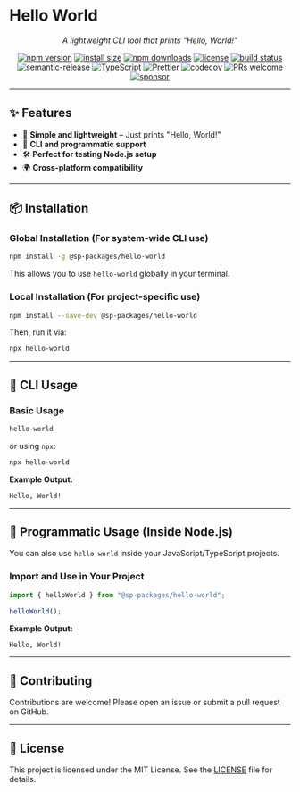 # **Hello World**

<p align="center"><i>A lightweight CLI tool that prints "Hello, World!"</i></p>

<p align="center">
  <a href="https://www.npmjs.com/package/@sp-packages/hello-world"><img src="https://img.shields.io/npm/v/@sp-packages/hello-world" alt="npm version"></a>
  <a href="https://packagephobia.com/result?p=@sp-packages/hello-world"><img src="https://packagephobia.com/badge?p=@sp-packages/hello-world" alt="install size"></a>
  <a href="https://www.npmjs.com/package/@sp-packages/hello-world"><img src="https://img.shields.io/npm/dw/@sp-packages/hello-world" alt="npm downloads"></a>
  <a href="https://github.com/SP-Packages/hello-world/blob/main/LICENSE"><img src="https://img.shields.io/npm/l/@sp-packages/hello-world" alt="license"></a>
  <a href="https://github.com/SP-Packages/hello-world/actions/workflows/release.yml"><img src="https://github.com/SP-Packages/hello-world/actions/workflows/release.yml/badge.svg" alt="build status"></a>
  <a href="https://github.com/semantic-release/semantic-release"><img src="https://img.shields.io/badge/semantic--release-conventionalcommits-e10079?logo=semantic-release" alt="semantic-release"></a>
  <a href="https://www.typescriptlang.org/"><img src="https://img.shields.io/badge/Made%20with-TypeScript-blue.svg" alt="TypeScript"></a>
  <a href="https://prettier.io/"><img src="https://img.shields.io/badge/code_style-prettier-ff69b4.svg" alt="Prettier"></a>
  <a href="https://codecov.io/gh/SP-Packages/hello-world"><img src="https://codecov.io/gh/SP-Packages/hello-world/graph/badge.svg?token=60X95UNTQL" alt="codecov"></a>
  <a href="https://github.com/SP-Packages/hello-world/pulls"><img src="https://img.shields.io/badge/PRs-welcome-brightgreen.svg" alt="PRs welcome"></a>
  <a href="https://github.com/sponsors/iamsenthilprabu"><img src="https://img.shields.io/badge/Sponsor-%E2%9D%A4-pink?logo=github" alt="sponsor"></a>
</p>

---

## **✨ Features**

- 🚀 **Simple and lightweight** – Just prints "Hello, World!"
- 📜 **CLI and programmatic support**
- 🛠 **Perfect for testing Node.js setup**
- 🌍 **Cross-platform compatibility**

---

## **📦 Installation**

### **Global Installation** (For system-wide CLI use)

```sh
npm install -g @sp-packages/hello-world
```

This allows you to use `hello-world` globally in your terminal.

### **Local Installation** (For project-specific use)

```sh
npm install --save-dev @sp-packages/hello-world
```

Then, run it via:

```sh
npx hello-world
```

---

## **🚀 CLI Usage**

### **Basic Usage**

```sh
hello-world
```

or using `npx`:

```sh
npx hello-world
```

**Example Output:**

```sh
Hello, World!
```

---

## **📜 Programmatic Usage (Inside Node.js)**

You can also use `hello-world` inside your JavaScript/TypeScript projects.

### **Import and Use in Your Project**

```ts
import { helloWorld } from "@sp-packages/hello-world";

helloWorld();
```

**Example Output:**

```sh
Hello, World!
```

---

## **🤝 Contributing**

Contributions are welcome! Please open an issue or submit a pull request on GitHub.

---

## **📜 License**

This project is licensed under the MIT License. See the [LICENSE](LICENSE) file for details.
